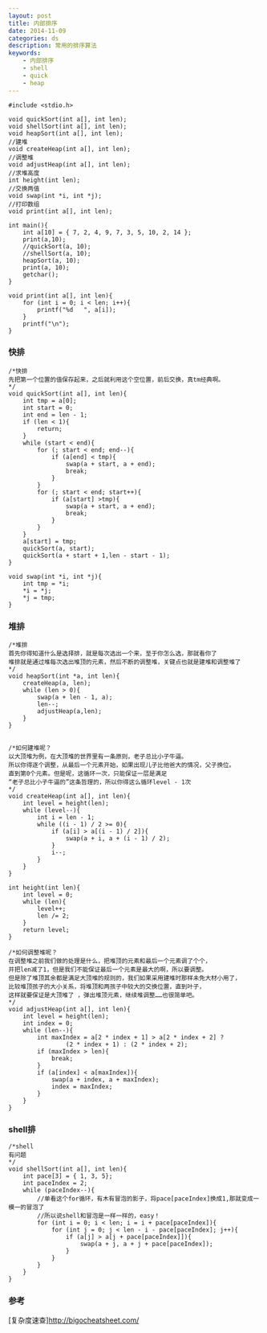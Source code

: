 ```yaml
---
layout: post
title: 内部排序
date: 2014-11-09
categories: ds
description: 常用的排序算法
keywords:
    - 内部排序
    - shell
    - quick
    - heap
---
```



	#include <stdio.h>

	void quickSort(int a[], int len);
	void shellSort(int a[], int len);
	void heapSort(int a[], int len);
	//建堆
	void createHeap(int a[], int len);
	//调整堆
	void adjustHeap(int a[], int len);
	//求堆高度
	int height(int len);
	//交换两值
	void swap(int *i, int *j);
	//打印数组
	void print(int a[], int len);

	int main(){
		int a[10] = { 7, 2, 4, 9, 7, 3, 5, 10, 2, 14 };
		print(a,10);
		//quickSort(a, 10);
		//shellSort(a, 10);
		heapSort(a, 10);
		print(a, 10);
		getchar();
	}

	void print(int a[], int len){
		for (int i = 0; i < len; i++){
			printf("%d   ", a[i]);
		}
		printf("\n");
	}

### 快排

	/*快排
	先把第一个位置的值保存起来，之后就利用这个空位置，前后交换，真tm经典啊。
	*/
	void quickSort(int a[], int len){
		int tmp = a[0];
		int start = 0;
		int end = len - 1;
		if (len < 1){
			return;
		}
		while (start < end){
			for (; start < end; end--){
				if (a[end] < tmp){
					swap(a + start, a + end);
					break;
				}
			}
			for (; start < end; start++){
				if (a[start] >tmp){
					swap(a + start, a + end);
					break;
				}
			}
		}
		a[start] = tmp;
		quickSort(a, start);
		quickSort(a + start + 1,len - start - 1);
	}

	void swap(int *i, int *j){
		int tmp = *i;
		*i = *j;
		*j = tmp;
	}

### 堆排  

	/*堆排
	首先你得知道什么是选择排，就是每次选出一个来，至于你怎么选，那就看你了
	堆排就是通过堆每次选出堆顶的元素，然后不断的调整堆，关键点也就是建堆和调整堆了
	*/
	void heapSort(int *a, int len){
		createHeap(a, len);
		while (len > 0){
			swap(a + len - 1, a);
			len--;
			adjustHeap(a,len);
		}
	}


	/*如何建堆呢？
	以大顶堆为例，在大顶堆的世界里有一条原则，老子总比小子牛逼。
	所以你得逐个调整，从最后一个元素开始，如果出现儿子比他爸大的情况，父子换位。
	直到第0个元素。但是呢，这循环一次，只能保证一层是满足
	“老子总比小子牛逼的”这条哲理的，所以你得这么循环level - 1次
	*/
	void createHeap(int a[], int len){
		int level = height(len);
		while (level--){
			int i = len - 1;
			while ((i - 1) / 2 >= 0){
				if (a[i] > a[(i - 1) / 2]){
					swap(a + i, a + (i - 1) / 2);
				}
				i--;
			}
		}
	}

	int height(int len){
		int level = 0;
		while (len){
			level++;
			len /= 2;
		}
		return level;
	}

	/*如何调整堆呢？
	在调整堆之前我们做的处理是什么，把堆顶的元素和最后一个元素调了个个，
	并把len减了1，但是我们不能保证最后一个元素是最大的啊，所以要调整。
	但是除了堆顶其余都是满足大顶堆的规则的，我们如果采用建堆时那样未免大材小用了，
	比较堆顶孩子的大小关系，将堆顶和两孩子中较大的交换位置，直到叶子，
	这样就要保证是大顶堆了 ，弹出堆顶元素，继续堆调整……也很简单吧。
	*/
	void adjustHeap(int a[], int len){
		int level = height(len);
		int index = 0;
		while (len--){
			int maxIndex = a[2 * index + 1] > a[2 * index + 2] ?
					(2 * index + 1) : (2 * index + 2);
			if (maxIndex > len){
				break;
			}
			if (a[index] < a[maxIndex]){
				swap(a + index, a + maxIndex);
				index = maxIndex;
			}
		}
	}

### shell排

	/*shell
	有问题
	*/
	void shellSort(int a[], int len){
		int pace[3] = { 1, 3, 5};
		int paceIndex = 2;
		while (paceIndex--){
			//单看这个for循环，有木有冒泡的影子，将pace[paceIndex]换成1,那就变成一模一的冒泡了
			//所以说shell和冒泡是一样一样的，easy！
			for (int i = 0; i < len; i = i + pace[paceIndex]){
				for (int j = 0; j < len - i - pace[paceIndex]; j++){
					if (a[j] > a[j + pace[paceIndex]]){
						swap(a + j, a + j + pace[paceIndex]);
					}
				}
			}
		}
	}

### 参考

[复杂度速查]<http://bigocheatsheet.com/>
